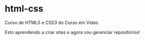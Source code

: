 # html-css
Curso de HTML5 e CSS3 do Curso em Vídeo

Esto aprendendo a criar sites e agora vou gerenciar repositórios!